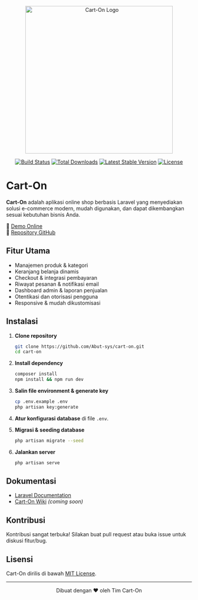 <p align="center">
  <a href="https://cart-on.smartinsistem.com/" target="_blank">
    <img src="https://raw.githubusercontent.com/laravel/art/master/logo-lockup/5%20SVG/2%20CMYK/1%20Full%20Color/laravel-logolockup-cmyk-red.svg" width="400" alt="Cart-On Logo">
  </a>
</p>

<p align="center">
  <a href="https://github.com/Abut-sys/cart-on/actions"><img src="https://github.com/Abut-sys/cart-on/workflows/tests/badge.svg" alt="Build Status"></a>
  <a href="https://packagist.org/packages/abut-sys/cart-on"><img src="https://img.shields.io/packagist/dt/abut-sys/cart-on" alt="Total Downloads"></a>
  <a href="https://packagist.org/packages/abut-sys/cart-on"><img src="https://img.shields.io/packagist/v/abut-sys/cart-on" alt="Latest Stable Version"></a>
  <a href="https://packagist.org/packages/abut-sys/cart-on"><img src="https://img.shields.io/packagist/l/abut-sys/cart-on" alt="License"></a>
</p>

# Cart-On

**Cart-On** adalah aplikasi online shop berbasis Laravel yang menyediakan solusi e-commerce modern, mudah digunakan, dan dapat dikembangkan sesuai kebutuhan bisnis Anda.

🔗 [Demo Online](https://cart-on.smartinsistem.com/)  
🔗 [Repository GitHub](https://github.com/Abut-sys/cart-on)

## Fitur Utama

- Manajemen produk & kategori
- Keranjang belanja dinamis
- Checkout & integrasi pembayaran
- Riwayat pesanan & notifikasi email
- Dashboard admin & laporan penjualan
- Otentikasi dan otorisasi pengguna
- Responsive & mudah dikustomisasi

## Instalasi

1. **Clone repository**
   ```bash
   git clone https://github.com/Abut-sys/cart-on.git
   cd cart-on
   ```

2. **Install dependency**
   ```bash
   composer install
   npm install && npm run dev
   ```

3. **Salin file environment & generate key**
   ```bash
   cp .env.example .env
   php artisan key:generate
   ```

4. **Atur konfigurasi database** di file `.env`.

5. **Migrasi & seeding database**
   ```bash
   php artisan migrate --seed
   ```

6. **Jalankan server**
   ```bash
   php artisan serve
   ```

## Dokumentasi

- [Laravel Documentation](https://laravel.com/docs)
- [Cart-On Wiki](https://github.com/Abut-sys/cart-on/wiki) *(coming soon)*

## Kontribusi

Kontribusi sangat terbuka! Silakan buat pull request atau buka issue untuk diskusi fitur/bug.

## Lisensi

Cart-On dirilis di bawah [MIT License](https://opensource.org/licenses/MIT).

---

<p align="center">Dibuat dengan ❤️ oleh Tim Cart-On</p>
